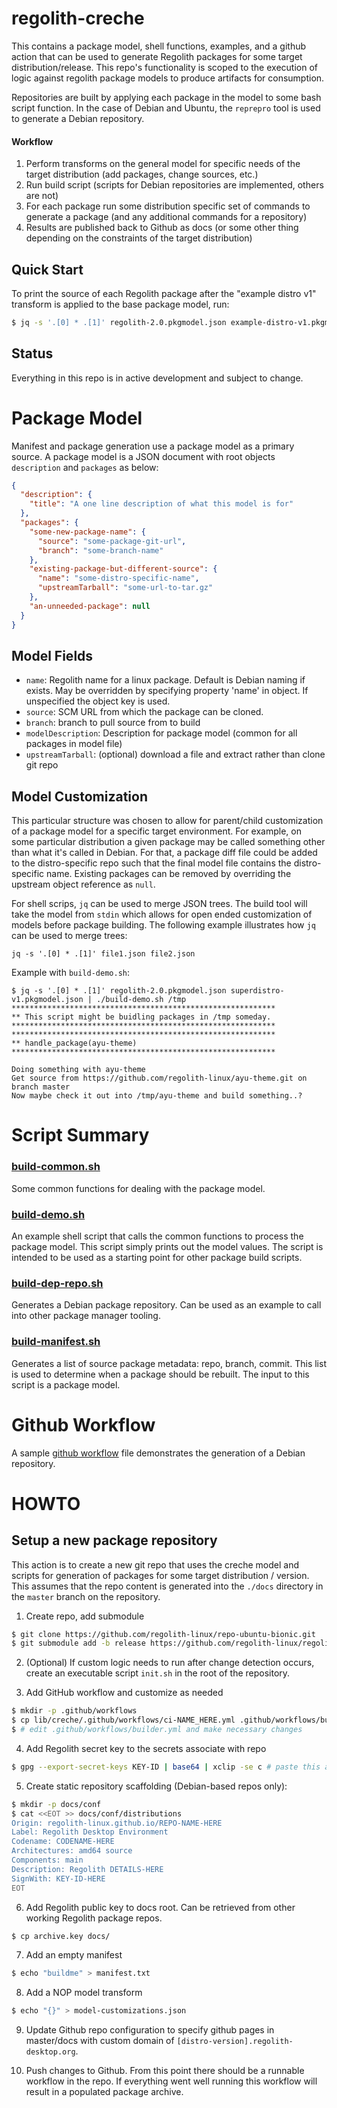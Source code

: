 # regolith-creche

This contains a package model, shell functions, examples, and a github action that can be used to generate Regolith packages for some target distribution/release. This repo's functionality is scoped to the execution of logic against regolith package models to produce artifacts for consumption.

Repositories are built by applying each package in the model to some bash script function.  In the case of Debian and Ubuntu, the `reprepro` tool is used to generate a Debian repository.

#### Workflow

1. Perform transforms on the general model for specific needs of the target distribution (add packages, change sources, etc.)
2. Run build script (scripts for Debian repositories are implemented, others are not)
3. For each package run some distribution specific set of commands to generate a package (and any additional commands for a repository)
4. Results are published back to Github as docs (or some other thing depending on the constraints of the target distribution)

## Quick Start

To print the source of each Regolith package after the "example distro v1" transform is applied to the base package model, run:

```bash
$ jq -s '.[0] * .[1]' regolith-2.0.pkgmodel.json example-distro-v1.pkgmodel.json | ./build-demo.sh /tmp
```

## Status

Everything in this repo is in active development and subject to change.

# Package Model

Manifest and package generation use a package model as a primary source.  A package model is a JSON document with root objects `description` and `packages` as below:

```json
{
  "description": {
    "title": "A one line description of what this model is for"
  },
  "packages": {
    "some-new-package-name": {
      "source": "some-package-git-url",
      "branch": "some-branch-name"
    },
    "existing-package-but-different-source": {
      "name": "some-distro-specific-name",
      "upstreamTarball": "some-url-to-tar.gz"
    },
    "an-unneeded-package": null
  }
}
```

## Model Fields

* `name`: Regolith name for a linux package. Default is Debian naming if exists.  May be overridden by specifying property 'name' in object.  If unspecified the object key is used.
* `source`: SCM URL from which the package can be cloned.
* `branch`: branch to pull source from to build
* `modelDescription`: Description for package model (common for all packages in model file)
* `upstreamTarball`: (optional) download a file and extract rather than clone git repo

## Model Customization

This particular structure was chosen to allow for parent/child customization of a package model for a specific target environment.  For example, on some particular distribution a given package may be called something other than what it's called in Debian.  For that, a package diff file could be added to the distro-specific repo such that the final model file contains the distro-specific name.  Existing packages can be removed by overriding the upstream object reference as `null`.

For shell scrips, `jq` can be used to merge JSON trees.  The build tool will take the model from `stdin` which allows for open ended customization of models before package building.  The following example illustrates how `jq` can be used to merge trees:

```
jq -s '.[0] * .[1]' file1.json file2.json
```

Example with `build-demo.sh`:
```
$ jq -s '.[0] * .[1]' regolith-2.0.pkgmodel.json superdistro-v1.pkgmodel.json | ./build-demo.sh /tmp
***********************************************************
** This script might be buidling packages in /tmp someday.
***********************************************************
***********************************************************
** handle_package(ayu-theme)
***********************************************************

Doing something with ayu-theme
Get source from https://github.com/regolith-linux/ayu-theme.git on branch master
Now maybe check it out into /tmp/ayu-theme and build something..?
```

# Script Summary

### [build-common.sh](build-common.sh)

Some common functions for dealing with the package model.

### [build-demo.sh](build-demo.sh)

An example shell script that calls the common functions to process the package model.  This script simply prints out the model values.  The script is intended to be used as a starting point for other package build scripts.
### [build-dep-repo.sh](build-dep-repo.sh)

Generates a Debian package repository.  Can be used as an example to call into other package manager tooling.

### [build-manifest.sh](build-manifest.sh)

Generates a list of source package metadata: repo, branch, commit.  This list is used to determine when a package should be rebuilt.  The input to this script is a package model.

# Github Workflow

A sample [github workflow](.github/workflows/ci-NAME_HERE.yml) file demonstrates the generation of a Debian repository.

# HOWTO

## Setup a new package repository

This action is to create a new git repo that uses the creche model and scripts for generation of packages for some target distribution / version.  This assumes that the repo content is generated into the `./docs` directory in the `master` branch on the repository.

1. Create repo, add submodule

```bash
$ git clone https://github.com/regolith-linux/repo-ubuntu-bionic.git
$ git submodule add -b release https://github.com/regolith-linux/regolith-creche.git lib/creche
```

2. (Optional) If custom logic needs to run after change detection occurs, create an executable script `init.sh` in the root of the repository.

3. Add GitHub workflow and customize as needed

```bash
$ mkdir -p .github/workflows
$ cp lib/creche/.github/workflows/ci-NAME_HERE.yml .github/workflows/builder.yml
$ # edit .github/workflows/builder.yml and make necessary changes
```

4. Add Regolith secret key to the secrets associate with repo

```bash
$ gpg --export-secret-keys KEY-ID | base64 | xclip -se c # paste this as a secret called DEB_REPO_KEY
```

5. Create static repository scaffolding (Debian-based repos only):

```bash
$ mkdir -p docs/conf
$ cat <<EOT >> docs/conf/distributions
Origin: regolith-linux.github.io/REPO-NAME-HERE
Label: Regolith Desktop Environment
Codename: CODENAME-HERE
Architectures: amd64 source
Components: main
Description: Regolith DETAILS-HERE
SignWith: KEY-ID-HERE
EOT
```

6. Add Regolith public key to docs root.  Can be retrieved from other working Regolith package repos.

```bash
$ cp archive.key docs/
```

7. Add an empty manifest

```bash
$ echo "buildme" > manifest.txt
```

8. Add a NOP model transform

```bash
$ echo "{}" > model-customizations.json
```

9. Update Github repo configuration to specify github pages in master/docs with custom domain of `[distro-version].regolith-desktop.org`.

10. Push changes to Github.  From this point there should be a runnable workflow in the repo.  If everything went well running this workflow will result in a populated package archive.